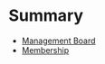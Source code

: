 # Summary

* [Management Board](management/management_board.md)
* [Membership](membership/membership.md)

